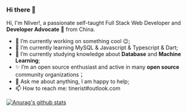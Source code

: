 ### Hi there 👋

Hi, I'm Nliver!, a passionate self-taught Full Stack Web Developer and **Developer Advocate** 🚀 from China.

- 🔭 I’m currently working on something cool 😉;
- 🌱 I’m currently learning MySQL & Javascript & Typescript & Dart;
- 💾 I’m currently studying knowledge about **Database** and **Machine Learning**;
- ✨ I’m an open source enthusiast and active in many **open source** community organizations；
- 💬 Ask me about anything, I am happy to help;
- 📫 How to reach me: tinerist#outlook.com 

[![Anurag's github stats](https://github-readme-stats.vercel.app/api?username=Nliver&theme=vue-dark)](https://github.com/anuraghazra/github-readme-stats)

